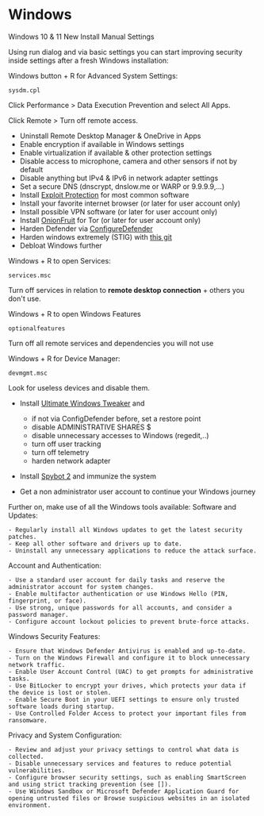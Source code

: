 # Windows
Windows 10 & 11 New Install Manual Settings

Using run dialog and via basic settings you can start improving security inside settings after a fresh Windows installation:

Windows button + R for Advanced System Settings:
```
sysdm.cpl
```
Click Performance > Data Execution Prevention and select All Apps.

Click Remote > Turn off remote access.

- Uninstall Remote Desktop Manager & OneDrive in Apps
- Enable encryption if available in Windows settings
- Enable virtualization if available & other protection settings
- Disable access to microphone, camera and other sensors if not by default
- Disable anything but IPv4 & IPv6 in network adapter settings
- Set a secure DNS (dnscrypt, dnslow.me or WARP or 9.9.9.9,...)
- Install [Exploit Protection](https://github.com/neohiro/ExploitProtection) for most common software
- Install your favorite internet browser (or later for user account only)
- Install possible VPN software (or later for user account only)
- Install [OnionFruit](https://github.com/dragonfruitnetwork/onionfruit) for Tor (or later for user account only)
- Harden Defender via [ConfigureDefender](https://github.com/AndyFul/ConfigureDefender)
- Harden windows extremely (STIG) with [this git](https://gist.github.com/neohiro/da3dc76dcf77c67878f02fd71ac17358)
- Debloat Windows further

Windows + R to open Services:
```
services.msc
```
Turn off services in relation to **remote desktop connection** + others you don't use.

Windows + R to open Windows Features
```
optionalfeatures
```
Turn off all remote services and dependencies you will not use

Windows + R for Device Manager:
```
devmgmt.msc
```
Look for useless devices and disable them.

- Install [Ultimate Windows Tweaker](https://www.thewindowsclub.com/downloads/UWT5.zip) and
  	- if not via ConfigDefender before, set a restore point	 
	- disable ADMINISTRATIVE SHARES $
 	- disable unnecessary accesses to Windows (regedit,..)
	- turn off user tracking
   	- turn off telemetry
	- harden network adapter

- Install [Spybot 2](https://www.safer-networking.org/products/spybot-free-edition/download-mirror-1/) and immunize the system
- Get a non administrator user account to continue your Windows journey

Further on, make use of all the Windows tools available:
Software and Updates:

	- Regularly install all Windows updates to get the latest security patches.
 	- Keep all other software and drivers up to date.
  	- Uninstall any unnecessary applications to reduce the attack surface.

Account and Authentication:

	- Use a standard user account for daily tasks and reserve the administrator account for system changes.
	- Enable multifactor authentication or use Windows Hello (PIN, fingerprint, or face).
	- Use strong, unique passwords for all accounts, and consider a password manager.
	- Configure account lockout policies to prevent brute-force attacks.

Windows Security Features:

	- Ensure that Windows Defender Antivirus is enabled and up-to-date.
	- Turn on the Windows Firewall and configure it to block unnecessary network traffic.
	- Enable User Account Control (UAC) to get prompts for administrative tasks.
	- Use BitLocker to encrypt your drives, which protects your data if the device is lost or stolen.
	- Enable Secure Boot in your UEFI settings to ensure only trusted software loads during startup.
	- Use Controlled Folder Access to protect your important files from ransomware.

Privacy and System Configuration:

	- Review and adjust your privacy settings to control what data is collected.
	- Disable unnecessary services and features to reduce potential vulnerabilities.
	- Configure browser security settings, such as enabling SmartScreen and using strict tracking prevention (see []).
	- Use Windows Sandbox or Microsoft Defender Application Guard for opening untrusted files or Browse suspicious websites in an isolated environment.
